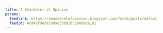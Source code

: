 ```yaml
---
title: A Smackerel of Opinion
params:
  feedlink: https://smackerelofopinion.blogspot.com/feeds/posts/default
  feedid: 4cd49f9eda59b9e55d92dc29889da102
---
```

